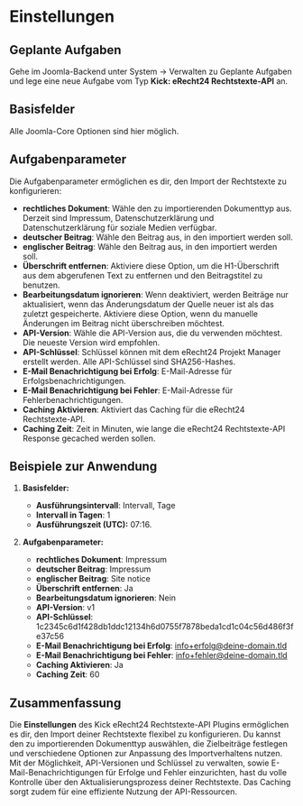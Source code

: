 # Einstellungen

## Geplante Aufgaben
Gehe im Joomla-Backend unter System → Verwalten zu Geplante Aufgaben und lege eine neue Aufgabe vom Typ **Kick: eRecht24 Rechtstexte-API** an.

## Basisfelder
Alle Joomla-Core Optionen sind hier möglich.

## Aufgabenparameter
Die Aufgabenparameter ermöglichen es dir, den Import der Rechtstexte zu konfigurieren:
- **rechtliches Dokument**: Wähle den zu importierenden Dokumenttyp aus. Derzeit sind Impressum, Datenschutzerklärung und Datenschutzerklärung für soziale Medien verfügbar.
- **deutscher Beitrag**: Wähle den Beitrag aus, in den importiert werden soll.
- **englischer Beitrag**: Wähle den Beitrag aus, in den importiert werden soll.
- **Überschrift entfernen**: Aktiviere diese Option, um die H1-Überschrift aus dem abgerufenen Text zu entfernen und den Beitragstitel zu benutzen.
- **Bearbeitungsdatum ignorieren**: Wenn deaktiviert, werden Beiträge nur aktualisiert, wenn das Änderungsdatum der Quelle neuer ist als das zuletzt gespeicherte. Aktiviere diese Option, wenn du manuelle Änderungen im Beitrag nicht überschreiben möchtest.
- **API-Version**: Wähle die API-Version aus, die du verwenden möchtest. Die neueste Version wird empfohlen.
- **API-Schlüssel**: Schlüssel können mit dem eRecht24 Projekt Manager erstellt werden. Alle API-Schlüssel sind SHA256-Hashes.
- **E-Mail Benachrichtigung bei Erfolg**: E-Mail-Adresse für Erfolgsbenachrichtigungen.
- **E-Mail Benachrichtigung bei Fehler**: E-Mail-Adresse für Fehlerbenachrichtigungen.
- **Caching Aktivieren**: Aktiviert das Caching für die eRecht24 Rechtstexte-API.
- **Caching Zeit**: Zeit in Minuten, wie lange die eRecht24 Rechtstexte-API Response gecached werden sollen.


## Beispiele zur Anwendung
1. **Basisfelder:**
    - **Ausführungsintervall**: Intervall, Tage
    - **Intervall in Tagen**: 1
    - **Ausführungszeit (UTC):** 07:16.

2. **Aufgabenparameter:**
    - **rechtliches Dokument**: Impressum
    - **deutscher Beitrag**: Impressum
    - **englischer Beitrag**: Site notice
    - **Überschrift entfernen**: Ja
    - **Bearbeitungsdatum ignorieren**: Nein
    - **API-Version**: v1
    - **API-Schlüssel**: 1c2345c6d1f428db1ddc12134h6d0755f7878beda1cd1c04c56d486f3fe37c56
    - **E-Mail Benachrichtigung bei Erfolg**: info+erfolg@deine-domain.tld
    - **E-Mail Benachrichtigung bei Fehler**: info+fehler@deine-domain.tld
    - **Caching Aktivieren**: Ja
    - **Caching Zeit**: 60

## Zusammenfassung
Die **Einstellungen** des Kick eRecht24 Rechtstexte-API Plugins ermöglichen es dir, den Import deiner Rechtstexte flexibel zu konfigurieren. Du kannst den zu importierenden Dokumenttyp auswählen, die Zielbeiträge festlegen und verschiedene Optionen zur Anpassung des Importverhaltens nutzen. Mit der Möglichkeit, API-Versionen und Schlüssel zu verwalten, sowie E-Mail-Benachrichtigungen für Erfolge und Fehler einzurichten, hast du volle Kontrolle über den Aktualisierungsprozess deiner Rechtstexte. Das Caching sorgt zudem für eine effiziente Nutzung der API-Ressourcen.
